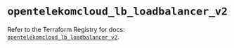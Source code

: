 # `opentelekomcloud_lb_loadbalancer_v2`

Refer to the Terraform Registry for docs: [`opentelekomcloud_lb_loadbalancer_v2`](https://registry.terraform.io/providers/opentelekomcloud/opentelekomcloud/1.36.51/docs/resources/lb_loadbalancer_v2).
